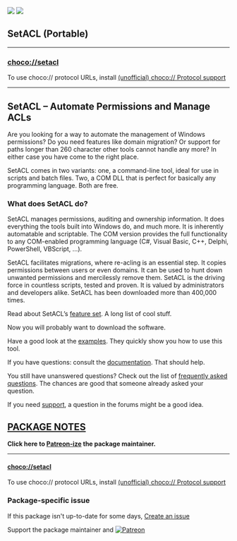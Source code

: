 [![](https://img.shields.io/chocolatey/v/setacl?color=green&label=setacl)](https://chocolatey.org/packages/setacl) [![](https://img.shields.io/chocolatey/dt/setacl)](https://chocolatey.org/packages/setacl)

## SetACL (Portable)

---

### [choco://setacl](choco://setacl)
To use choco:// protocol URLs, install [(unofficial) choco:// Protocol support ](https://chocolatey.org/packages/choco-protocol-support)

---

## SetACL – Automate Permissions and Manage ACLs
	
Are you looking for a way to automate the management of Windows permissions? Do you need features like domain migration? Or support for paths longer than 260 character other tools cannot handle any more? In either case you have come to the right place.

SetACL comes in two variants: one, a command-line tool, ideal for use in scripts and batch files. Two, a COM DLL that is perfect for basically any programming language. Both are free.

### What does SetACL do?

SetACL manages permissions, auditing and ownership information. It does everything the tools built into Windows do, and much more. It is inherently automatable and scriptable. The COM version provides the full functionality to any COM-enabled programming language (C#, Visual Basic, C++, Delphi, PowerShell, VBScript, …).

SetACL facilitates migrations, where re-acling is an essential step. It copies permissions between users or even domains. It can be used to hunt down unwanted permissions and mercilessly remove them. SetACL is the driving force in countless scripts, tested and proven. It is valued by administrators and developers alike. SetACL has been downloaded more than 400,000 times.

Read about SetACL’s [feature set](https://helgeklein.com/setacl/feature-set/). A long list of cool stuff.

Now you will probably want to download the software.

Have a good look at the [examples](https://helgeklein.com/setacl/examples/). They quickly show you how to use this tool.

If you have questions: consult the [documentation](https://helgeklein.com/setacl/documentation/). That should help.

You still have unanswered questions? Check out the list of [frequently asked questions](https://helgeklein.com/setacl/faq/). The chances are good that someone already asked your question.

If you need [support](https://helgeklein.com/support/), a question in the forums might be a good idea.
    
**[PACKAGE NOTES](https://github.com/bcurran3/ChocolateyPackages/blob/master/setacl/readme.md)**
---

**Click here to [Patreon-ize](https://www.patreon.com/bcurran3) the package maintainer.**

---

#### [choco://setacl](choco://setacl)
To use choco:// protocol URLs, install [(unofficial) choco:// Protocol support ](https://chocolatey.org/packages/choco-protocol-support)

### Package-specific issue
If this package isn't up-to-date for some days, [Create an issue](https://github.com/tunisiano187/Chocolatey-packages/issues/new/choose)

Support the package maintainer and [![Patreon](https://cdn.jsdelivr.net/gh/tunisiano187/Chocolatey-packages@d15c4e19c709e7148588d4523ffc6dd3cd3c7e5e/icons/patreon.png)](https://www.patreon.com/tunisiano)

